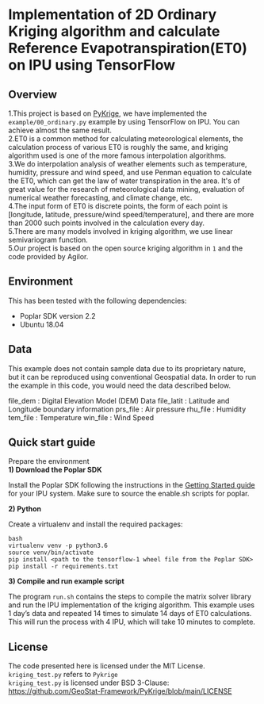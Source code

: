 # Implementation of 2D Ordinary Kriging algorithm and calculate Reference Evapotranspiration(ET0) on IPU using TensorFlow
## Overview
1.This project is based on [PyKrige](https://github.com/GeoStat-Framework/PyKrige), we have implemented the `example/00_ordinary.py` example by using TensorFlow on IPU. You can achieve almost the same result.  
2.ET0 is a common method for calculating meteorological elements, the calculation process of various ET0 is roughly the same, and kriging algorithm used is one of the more famous interpolation algorithms.  
3.We do interpolation analysis of weather elements such as temperature, humidity, pressure and wind speed, and use Penman equation to calculate the ET0, which can get the law of water transpiration in the area. It's of great value for the research of meteorological data mining, evaluation of numerical weather forecasting, and climate change, etc.  
4.The input form of ET0 is discrete points, the form of each point is [longitude, latitude, pressure/wind speed/temperature], and there are more than 2000 such points involved in the calculation every day.  
5.There are many models involved in kriging algorithm, we use linear semivariogram function.  
5.Our project is based on the open source kriging algorithm in `1` and the code provided by Agilor.  
## Environment
This has been tested with the following dependencies:
- Poplar SDK version 2.2
- Ubuntu 18.04

## Data

This example does not contain sample data due to its proprietary nature, but it can be reproduced using conventional Geospatial data. In order to run the example in this code, you would need the data described below. 


file_dem : Digital Elevation Model (DEM) Data
file_latit : Latitude and Longitude boundary information 
prs_file : Air pressure 
rhu_file : Humidity
tem_file : Temperature
win_file : Wind Speed
## Quick start guide
Prepare the environment  
**1) Download the Poplar SDK**  

Install the Poplar SDK following the instructions in the [Getting Started guide](https://docs.graphcore.ai/projects/ipu-pod-getting-started/en/latest/installation.html) for your IPU system. Make sure to source the enable.sh scripts for poplar.  

**2) Python**

Create a virtualenv and install the required packages:
```
bash
virtualenv venv -p python3.6
source venv/bin/activate
pip install <path to the tensorflow-1 wheel file from the Poplar SDK>
pip install -r requirements.txt
```

**3) Compile and run example script**

The program `run.sh` contains the steps to compile the matrix solver library and run the IPU implementation of the kriging algorithm. This example uses 1 day’s data and  repeated 14 times to simulate 14 days of ET0 calculations. This will run the process with 4 IPU, which will take 10 minutes to complete.  

## License
The code presented here is licensed under the MIT License.  
`kriging_test.py` refers to `Pykrige`  
`kriging_test.py` is licensed under BSD 3-Clause: https://github.com/GeoStat-Framework/PyKrige/blob/main/LICENSE  